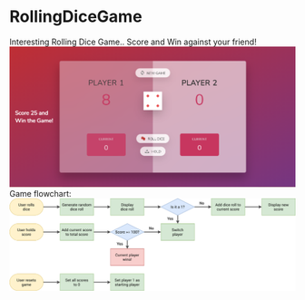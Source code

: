 # RollingDiceGame
Interesting Rolling Dice Game.. Score and Win against your friend!
<img src="/game/screenshot.png" alt="My cool logo"/>
Game flowchart:
<img src="/game/game-flowchart.png" alt="My cool logo"/>